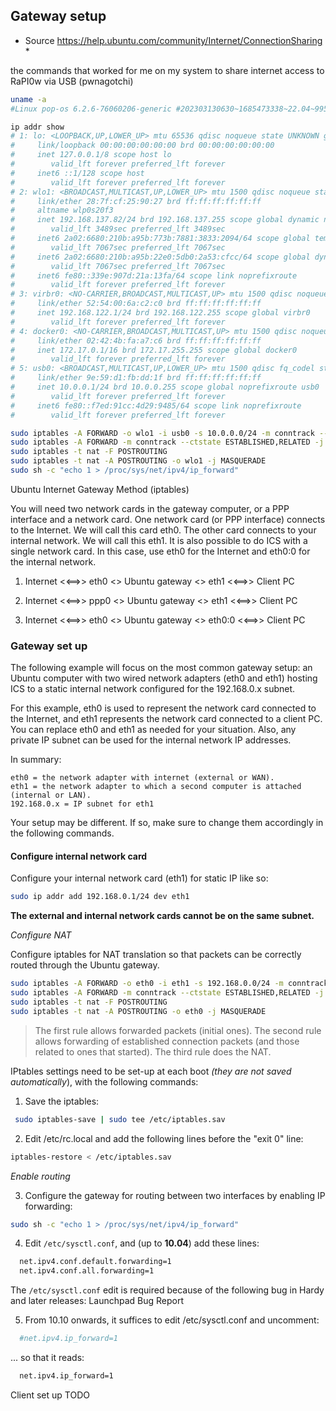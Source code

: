 ## Gateway setup
* Source https://help.ubuntu.com/community/Internet/ConnectionSharing *

the commands that worked for me on my system to share internet access to RaPI0w
via USB (pwnagotchi)

```sh
uname -a
#Linux pop-os 6.2.6-76060206-generic #202303130630~1685473338~22.04~995127e SMP PREEMPT_DYNAMIC Tue M x86_64 x86_64 x86_64 GNU/Linux

ip addr show
# 1: lo: <LOOPBACK,UP,LOWER_UP> mtu 65536 qdisc noqueue state UNKNOWN group default qlen 1000
#     link/loopback 00:00:00:00:00:00 brd 00:00:00:00:00:00
#     inet 127.0.0.1/8 scope host lo
#        valid_lft forever preferred_lft forever
#     inet6 ::1/128 scope host
#        valid_lft forever preferred_lft forever
# 2: wlo1: <BROADCAST,MULTICAST,UP,LOWER_UP> mtu 1500 qdisc noqueue state UP group default qlen 1000
#     link/ether 28:7f:cf:25:90:27 brd ff:ff:ff:ff:ff:ff
#     altname wlp0s20f3
#     inet 192.168.137.82/24 brd 192.168.137.255 scope global dynamic noprefixroute wlo1
#        valid_lft 3489sec preferred_lft 3489sec
#     inet6 2a02:6680:210b:a95b:773b:7881:3833:2094/64 scope global temporary dynamic
#        valid_lft 7067sec preferred_lft 7067sec
#     inet6 2a02:6680:210b:a95b:22e0:5db0:2a53:cfcc/64 scope global dynamic mngtmpaddr noprefixroute
#        valid_lft 7067sec preferred_lft 7067sec
#     inet6 fe80::339e:907d:21a:13fa/64 scope link noprefixroute
#        valid_lft forever preferred_lft forever
# 3: virbr0: <NO-CARRIER,BROADCAST,MULTICAST,UP> mtu 1500 qdisc noqueue state DOWN group default qlen 1000
#     link/ether 52:54:00:6a:c2:c0 brd ff:ff:ff:ff:ff:ff
#     inet 192.168.122.1/24 brd 192.168.122.255 scope global virbr0
#        valid_lft forever preferred_lft forever
# 4: docker0: <NO-CARRIER,BROADCAST,MULTICAST,UP> mtu 1500 qdisc noqueue state DOWN group default
#     link/ether 02:42:4b:fa:a7:c6 brd ff:ff:ff:ff:ff:ff
#     inet 172.17.0.1/16 brd 172.17.255.255 scope global docker0
#        valid_lft forever preferred_lft forever
# 5: usb0: <BROADCAST,MULTICAST,UP,LOWER_UP> mtu 1500 qdisc fq_codel state UNKNOWN group default qlen 1000
#     link/ether 9e:59:d1:fb:dd:1f brd ff:ff:ff:ff:ff:ff
#     inet 10.0.0.1/24 brd 10.0.0.255 scope global noprefixroute usb0
#        valid_lft forever preferred_lft forever
#     inet6 fe80::f7ed:91cc:4d29:9485/64 scope link noprefixroute
#        valid_lft forever preferred_lft forever

sudo iptables -A FORWARD -o wlo1 -i usb0 -s 10.0.0.0/24 -m conntrack --ctstate NEW -j ACCEPT
sudo iptables -A FORWARD -m conntrack --ctstate ESTABLISHED,RELATED -j ACCEPT
sudo iptables -t nat -F POSTROUTING
sudo iptables -t nat -A POSTROUTING -o wlo1 -j MASQUERADE
sudo sh -c "echo 1 > /proc/sys/net/ipv4/ip_forward"

```

Ubuntu Internet Gateway Method (iptables)

You will need two network cards in the gateway computer, or a PPP interface
and a network card. One network card (or PPP interface) connects to the Internet.
We will call this card eth0. The other card connects to your internal network.
We will call this eth1. It is also possible to do ICS with a single network card.
In this case, use eth0 for the Internet and eth0:0 for the internal network.

 1. Internet <<==>> eth0 <> Ubuntu gateway <> eth1 <<==>> Client PC

 2. Internet <<==>> ppp0 <> Ubuntu gateway <> eth1 <<==>> Client PC

 3. Internet <<==>> eth0 <> Ubuntu gateway <> eth0:0 <<==>> Client PC


 ### Gateway set up

The following example will focus on the most common gateway setup:
an Ubuntu computer with two wired network adapters
(eth0 and eth1) hosting ICS to a static internal network configured for the
192.168.0.x subnet.

For this example, eth0 is used to represent the network card connected to the
Internet, and eth1 represents the network card connected to a client PC. You
can replace eth0 and eth1 as needed for your situation. Also, any private IP
subnet can be used for the internal network IP addresses.

In summary:

    eth0 = the network adapter with internet (external or WAN).
    eth1 = the network adapter to which a second computer is attached (internal or LAN).
    192.168.0.x = IP subnet for eth1

Your setup may be different. If so, make sure to change them accordingly in the following commands.

#### Configure internal network card

Configure your internal network card (eth1) for static IP like so:
```sh
sudo ip addr add 192.168.0.1/24 dev eth1
```

**The external and internal network cards cannot be on the same subnet.**

*Configure NAT*

Configure iptables for NAT translation so that packets can be correctly routed
through the Ubuntu gateway.
```sh
sudo iptables -A FORWARD -o eth0 -i eth1 -s 192.168.0.0/24 -m conntrack --ctstate NEW -j ACCEPT
sudo iptables -A FORWARD -m conntrack --ctstate ESTABLISHED,RELATED -j ACCEPT
sudo iptables -t nat -F POSTROUTING
sudo iptables -t nat -A POSTROUTING -o eth0 -j MASQUERADE
```
> The first rule allows forwarded packets (initial ones).
> The second rule allows forwarding of established connection packets (and those related to ones that started).
> The third rule does the NAT.

IPtables settings need to be set-up at each boot *(they are not saved automatically*),
with the following commands:

  1. Save the iptables:
   ```sh
    sudo iptables-save | sudo tee /etc/iptables.sav
   ```

  2. Edit /etc/rc.local and add the following lines before the "exit 0" line:
  ```sh
  iptables-restore < /etc/iptables.sav
  ```

*Enable routing*

 3. Configure the gateway for routing between two interfaces by enabling IP forwarding:
 ```sh
 sudo sh -c "echo 1 > /proc/sys/net/ipv4/ip_forward"
 ```

 4. Edit `/etc/sysctl.conf`, and (up to **10.04**) add these lines:
```sh
  net.ipv4.conf.default.forwarding=1
  net.ipv4.conf.all.forwarding=1
```

The `/etc/sysctl.conf` edit is required because of the following bug in Hardy and later releases: Launchpad Bug Report

 5. From 10.10 onwards, it suffices to edit /etc/sysctl.conf and uncomment:
```sh
  #net.ipv4.ip_forward=1
```

... so that it reads:
```sh
  net.ipv4.ip_forward=1
```

Client set up   TODO
